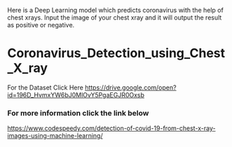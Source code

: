 Here is a Deep Learning model which predicts coronavirus with the help of chest xrays.
Input the image of your chest xray and it will output the result as positive or negative.

# Coronavirus_Detection_using_Chest_X_ray
For the Dataset Click Here 
https://drive.google.com/open?id=196D_HvmxYW6bJ0MlOvY5PgaEGJR0Oxsb
### For more information click the link below
https://www.codespeedy.com/detection-of-covid-19-from-chest-x-ray-images-using-machine-learning/
